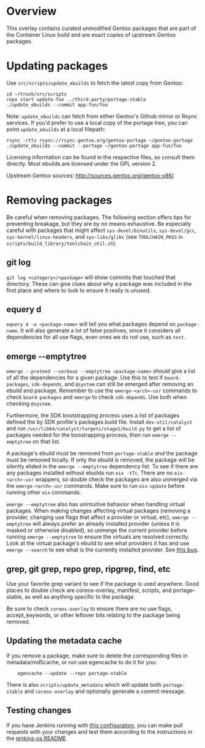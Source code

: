 # Overview

This overlay contains curated unmodified Gentoo packages that are part
of the Container Linux build and are exact copies of upstream Gentoo packages.

# Updating packages

Use `src/scripts/update_ebuilds` to fetch the latest copy from Gentoo:

    cd ~/trunk/src/scripts
    repo start update-foo ../third-party/portage-stable
    ./update_ebuilds --commit app-fun/foo

Note: `update_ebuilds` can fetch from either Gentoo's Github mirror or
Rsync services.
If you'd prefer to use a local copy of the portage tree, you can point
`update_ebuilds` at a local filepath:

    rsync -rtlv rsync://rsync.gentoo.org/gentoo-portage ~/gentoo-portage
    ./update_ebuilds --commit --portage ~/gentoo-portage app-fun/foo

Licensing information can be found in the respective files, so consult
them directly. Most ebuilds are licensed under the GPL version 2.

Upstream Gentoo sources: http://sources.gentoo.org/gentoo-x86/

# Removing packages

Be careful when removing packages. The following section offers tips for preventing
breakage, but they are by no means exhaustive. Be especially careful with packages that
might affect `sys-devel/binutils`, `sys-devel/gcc`, `sys-kernel/linux-headers`, and
`sys-libs/glibc` (see `TOOLCHAIN_PKGS` in `scripts/build_library/toolchain_util.sh`).

## git log

`git log <category>/<package>` will show commits that touched that directory. These can give
clues about why a package was included in the first place and where to look to ensure it really
is unused.

## equery d

`equery d -a <package-name>` will tell you what packages depend on `package-name`. It will
also generate a lot of false positives, since it considers all dependencies for all use flags,
even ones we do not use, such as `test`.

## emerge --emptytree

`emerge --pretend --verbose --emptytree <package-name>` _should_ give a list of all the dependencies
for a given package. Use this to test if `board-packages`, `sdk-depends`, and `@system` can still be
emerged after removing an ebuild and package.
Remember to use the `emerge-<arch>-usr` commands to check `board-packages` and `emerge` to check
`sdk-depends`. Use both when checking `@system`.

Furthermore, the SDK bootstrapping process uses a list of packages defined the by SDK profile's packages.build
file. Install `dev-util/catalyst` and run `/usr/lib64/catalyst/targets/stage1/build.py` to get a list of packages
needed for the boostrapping process, then run `emerge --emptytree` on that list.

A package's ebuild must be removed from `portage-stable` _and_ the package must be removed locally. If only the
ebuild is removed, the package will be silently elided in the `emerge --emptytree` dependency list.
To see if there are any packages installed without ebuilds run `eix -tTc`. There are no `eix-<arch>-usr` wrappers, so double
check the packages are also unmerged via the `emerge-<arch>-usr` commands. Make sure to run
`eix-update` before running other `eix` commands.

`emerge --emptytree` also has unintuitive behavior when handling virtual packages.
When making changes affecting virtual packages (removing a provider, changing use flags that affect
a provider or virtual, etc), `emerge --emptytree` will always prefer an already installed
provider (unless it is masked or otherwise disabled), so unmerge the current provider before
running `emerge --emptytree` to ensure the virtuals are resolved correctly. Look at the virtual package's
ebuild to see what providers it has and use `emerge --search` to see what is the currently installed provider.
See [this bug](https://bugs.gentoo.org/127956).

## grep, git grep, repo grep, ripgrep, find, etc

Use your favorite grep variant to see if the package is used anywhere. Good places to double check are
coreos-overlay, manifest, scripts, and portage-stable, as well as anything specific to the package.

Be sure to check `coreos-overlay` to ensure there are no use flags, accept_keywords, or other leftover bits
relating to the package being removed.

## Updating the metadata cache

If you remove a package, make sure to delete the corresponding files in
metadata/md5cache, or run use egencache to do it for you:
```
    egencache --update --repo portage-stable
```
There is also `scripts/update_metadata` which will update both `portage-stable` and `coreos-overlay`
and optionally generate a commit message.

## Testing changes

If you have Jenkins running with [this configuration](https://github.com/coreos/jenkins-os), you can make pull requests with your changes and
test them according to the instructions in the [jenkins-os README](https://github.com/coreos/jenkins-os#usage-examples)
